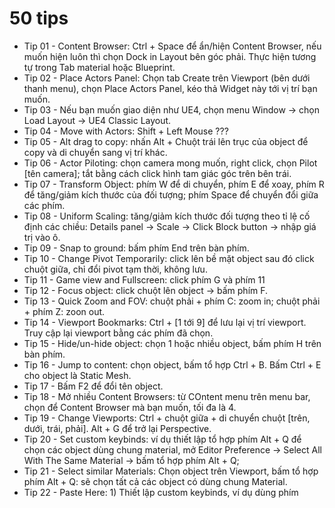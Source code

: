 # 50 tips
- Tip 01 - Content Browser: Ctrl + Space để ẩn/hiện Content Browser, nếu muốn hiện luôn thì chọn Dock in Layout bên góc phải. Thực hiện tương tự trong Tab material hoặc Blueprint.  
- Tip 02 - Place Actors Panel: Chọn tab Create trên Viewport (bên dưới thanh menu), chọn Place Actors Panel, kéo thả Widget này tới vị trí bạn muốn.  
- Tip 03 - Nếu bạn muốn giao diện như UE4, chọn menu Window -> chọn Load Layout -> UE4 Classic Layout.  
- Tip 04 - Move with Actors: Shift + Left Mouse ???  
- Tip 05 - Alt drag to copy: nhấn Alt  +  Chuột trái lên trục của object để copy và di chuyển sang vị trí khác.  
- Tip 06 - Actor Piloting: chọn camera mong muốn, right click, chọn Pilot [tên camera]; tắt bằng cách click hình tam giác góc trên bên trái.  
- Tip 07 - Transform Object: phím W để di chuyển, phím E để xoay, phím R để tăng/giảm kích thước của đối tượng; phím Space để chuyển đổi giữa các phím.  
- Tip 08 - Uniform Scaling: tăng/giảm kích thước đối tượng theo tỉ lệ cố định các chiều: Details panel -> Scale -> Click Block button -> nhập giá trị vào ô.  
- Tip 09 - Snap to ground: bấm phím End trên bàn phím.  
- Tip 10 - Change Pivot Temporarily: click lên bề mặt object sau đó click chuột giữa, chỉ đổi pivot tạm thời, không lưu.  
- Tip 11 - Game view and Fullscreen: click phím G và phím 11  
- Tip 12 - Focus object: click chuột lên object -> bấm phím F.  
- Tip 13 - Quick Zoom and FOV: chuột phải + phím C: zoom in; chuột phải + phím Z: zoon out.  
- Tip 14 - Viewport Bookmarks: Ctrl + [1 tới 9] để lưu lại vị trí viewport. Truy cập lại viewport bằng các phím đã chọn.  
- Tip 15 - Hide/un-hide object: chọn 1 hoặc nhiều object, bấm phím H trên bàn phím.  
- Tip 16 - Jump to content: chọn object, bấm tổ hợp Ctrl + B. Bấm Ctrl + E cho object là Static Mesh.  
- Tip 17 - Bấm F2 để đổi tên object.  
- Tip 18 - Mở nhiều Content Browsers: từ COntent menu trên menu bar, chọn để Content Browser mà bạn muốn, tối đa là 4.  
- Tip 19 - Change Viewports: Ctrl + chuột giữa + di chuyển chuột [trên, dưới, trái, phải].  Alt + G để trở lại Perspective.  
- Tip 20 - Set custom keybinds: ví dụ thiết lập tổ hợp phím Alt + Q để chọn các object dùng chung material, mở Editor Preference -> Select All With The Same Material -> bấm tổ hợp phím Alt + Q;
- Tip 21 - Select similar Materials: Chọn object trên Viewport, bấm tổ hợp phím Alt + Q: sẽ chọn tất cả các object có dùng chung Material.  
- Tip 22 - Paste Here: 1) Thiết lập custom keybinds, ví dụ dùng phím 
